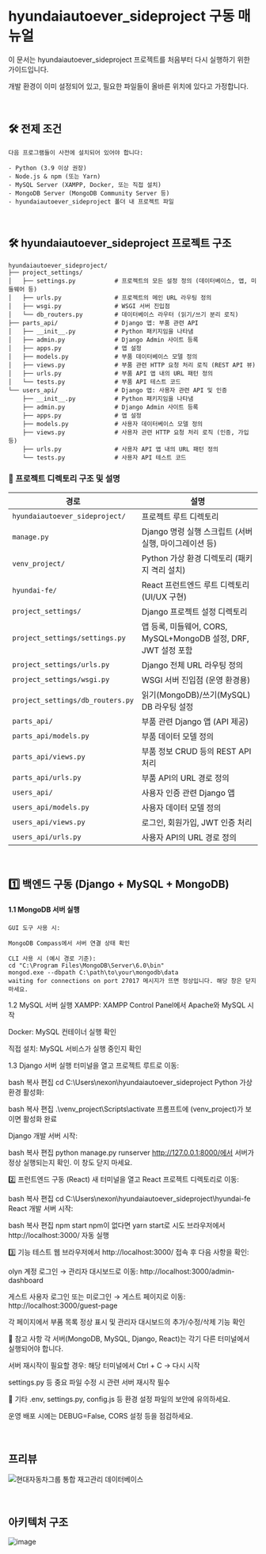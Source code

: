 
# hyundaiautoever_sideproject 구동 매뉴얼
이 문서는 hyundaiautoever_sideproject 프로젝트를 처음부터 다시 실행하기 위한 가이드입니다.

개발 환경이 이미 설정되어 있고, 필요한 파일들이 올바른 위치에 있다고 가정합니다.

<br>

## 🛠 전제 조건
```
다음 프로그램들이 사전에 설치되어 있어야 합니다:

- Python (3.9 이상 권장)
- Node.js & npm (또는 Yarn)
- MySQL Server (XAMPP, Docker, 또는 직접 설치)
- MongoDB Server (MongoDB Community Server 등)
- hyundaiautoever_sideproject 폴더 내 프로젝트 파일
```
<br>

## 🛠 hyundaiautoever_sideproject 프로젝트 구조
```
hyundaiautoever_sideproject/
├── project_settings/
│   ├── settings.py           # 프로젝트의 모든 설정 정의 (데이터베이스, 앱, 미들웨어 등)
│   ├── urls.py               # 프로젝트의 메인 URL 라우팅 정의
│   ├── wsgi.py               # WSGI 서버 진입점
│   └── db_routers.py         # 데이터베이스 라우터 (읽기/쓰기 분리 로직)
├── parts_api/                # Django 앱: 부품 관련 API
│   ├── __init__.py           # Python 패키지임을 나타냄
│   ├── admin.py              # Django Admin 사이트 등록
│   ├── apps.py               # 앱 설정
│   ├── models.py             # 부품 데이터베이스 모델 정의
│   ├── views.py              # 부품 관련 HTTP 요청 처리 로직 (REST API 뷰)
│   ├── urls.py               # 부품 API 앱 내의 URL 패턴 정의
│   └── tests.py              # 부품 API 테스트 코드
└── users_api/                # Django 앱: 사용자 관련 API 및 인증
    ├── __init__.py           # Python 패키지임을 나타냄
    ├── admin.py              # Django Admin 사이트 등록
    ├── apps.py               # 앱 설정
    ├── models.py             # 사용자 데이터베이스 모델 정의
    ├── views.py              # 사용자 관련 HTTP 요청 처리 로직 (인증, 가입 등)
    ├── urls.py               # 사용자 API 앱 내의 URL 패턴 정의
    └── tests.py              # 사용자 API 테스트 코드
 ```
### 📁 프로젝트 디렉토리 구조 및 설명
| 경로                               | 설명                                                 |
| -------------------------------- | -------------------------------------------------- |
| `hyundaiautoever_sideproject/`   | 프로젝트 루트 디렉토리                                       |
| `manage.py`                      | Django 명령 실행 스크립트 (서버 실행, 마이그레이션 등)                |
| `venv_project/`                  | Python 가상 환경 디렉토리 (패키지 격리 설치)                      |
| `hyundai-fe/`                    | React 프런트엔드 루트 디렉토리 (UI/UX 구현)                     |
| `project_settings/`              | Django 프로젝트 설정 디렉토리                                |
| `project_settings/settings.py`   | 앱 등록, 미들웨어, CORS, MySQL+MongoDB 설정, DRF, JWT 설정 포함 |
| `project_settings/urls.py`       | Django 전체 URL 라우팅 정의                               |
| `project_settings/wsgi.py`       | WSGI 서버 진입점 (운영 환경용)                               |
| `project_settings/db_routers.py` | 읽기(MongoDB)/쓰기(MySQL) DB 라우팅 설정                    |
| `parts_api/`                     | 부품 관련 Django 앱 (API 제공)                            |
| `parts_api/models.py`            | 부품 데이터 모델 정의                                       |
| `parts_api/views.py`             | 부품 정보 CRUD 등의 REST API 처리                          |
| `parts_api/urls.py`              | 부품 API의 URL 경로 정의                                  |
| `users_api/`                     | 사용자 인증 관련 Django 앱                                 |
| `users_api/models.py`            | 사용자 데이터 모델 정의                                      |
| `users_api/views.py`             | 로그인, 회원가입, JWT 인증 처리                               |
| `users_api/urls.py`              | 사용자 API의 URL 경로 정의                                 |

<br>

## 1️⃣ 백엔드 구동 (Django + MySQL + MongoDB)
#### 1.1 MongoDB 서버 실행
```
GUI 도구 사용 시:

MongoDB Compass에서 서버 연결 상태 확인

CLI 사용 시 (예시 경로 기준):
cd "C:\Program Files\MongoDB\Server\6.0\bin"
mongod.exe --dbpath C:\path\to\your\mongodb\data
waiting for connections on port 27017 메시지가 뜨면 정상입니다. 해당 창은 닫지 마세요.
```

1.2 MySQL 서버 실행
XAMPP: XAMPP Control Panel에서 Apache와 MySQL 시작

Docker: MySQL 컨테이너 실행 확인

직접 설치: MySQL 서비스가 실행 중인지 확인

1.3 Django 서버 실행
터미널을 열고 프로젝트 루트로 이동:

bash
복사
편집
cd C:\Users\nexon\hyundaiautoever_sideproject
Python 가상 환경 활성화:

bash
복사
편집
.\venv_project\Scripts\activate
프롬프트에 (venv_project)가 보이면 활성화 완료

Django 개발 서버 시작:

bash
복사
편집
python manage.py runserver
http://127.0.0.1:8000/에서 서버가 정상 실행되는지 확인. 이 창도 닫지 마세요.

2️⃣ 프런트엔드 구동 (React)
새 터미널을 열고 React 프로젝트 디렉토리로 이동:

bash
복사
편집
cd C:\Users\nexon\hyundaiautoever_sideproject\hyundai-fe
React 개발 서버 시작:

bash
복사
편집
npm start
npm이 없다면 yarn start로 시도
브라우저에서 http://localhost:3000/ 자동 실행

3️⃣ 기능 테스트
웹 브라우저에서 http://localhost:3000/ 접속 후 다음 사항을 확인:

olyn 계정 로그인 → 관리자 대시보드로 이동:
http://localhost:3000/admin-dashboard

게스트 사용자 로그인 또는 미로그인 → 게스트 페이지로 이동:
http://localhost:3000/guest-page

각 페이지에서 부품 목록 정상 표시 및
관리자 대시보드의 추가/수정/삭제 기능 확인

🔁 참고 사항
각 서버(MongoDB, MySQL, Django, React)는 각기 다른 터미널에서 실행되어야 합니다.

서버 재시작이 필요할 경우: 해당 터미널에서 Ctrl + C → 다시 시작

settings.py 등 중요 파일 수정 시 관련 서버 재시작 필수

📌 기타
.env, settings.py, config.js 등 환경 설정 파일의 보안에 유의하세요.

운영 배포 시에는 DEBUG=False, CORS 설정 등을 점검하세요.

<br>

## 프리뷰

![현대자동차그룹 통합 재고관리 데이터베이스](https://github.com/user-attachments/assets/314a8b02-30db-4d3f-9322-26e162ca7bd3)

<br>

## 아키텍처 구조

![image](https://github.com/user-attachments/assets/afa2992b-92e5-4dea-84b7-0a9a2784b585)

